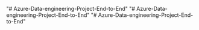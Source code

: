 "# Azure-Data-engineering-Project-End-to-End" 
"# Azure-Data-engineering-Project-End-to-End" 
"# Azure-Data-engineering-Project-End-to-End" 
